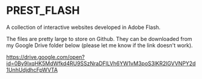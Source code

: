 # PREST_FLASH
A collection of interactive websites developed in Adobe Flash.

The files are pretty large to store on Github. They can be downloaded from my Google Drive folder below (please let me know if the link doesn't work). 

https://drive.google.com/open?id=0By9IxqHK5MdWfkd4RU9SSzNraDFlLVh6YW1vM3poS3lKR2lGVVNPY2d1UnhUdjdhcFpWVTA
